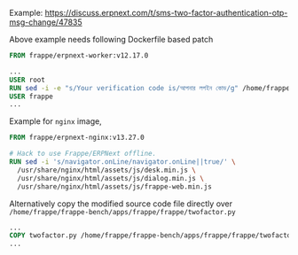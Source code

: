 Example: https://discuss.erpnext.com/t/sms-two-factor-authentication-otp-msg-change/47835

Above example needs following Dockerfile based patch

```Dockerfile
FROM frappe/erpnext-worker:v12.17.0

...
USER root
RUN sed -i -e "s/Your verification code is/আপনার লগইন কোড/g" /home/frappe/frappe-bench/apps/frappe/frappe/twofactor.py
USER frappe
...

```

Example for `nginx` image,

```Dockerfile
FROM frappe/erpnext-nginx:v13.27.0

# Hack to use Frappe/ERPNext offline.
RUN sed -i 's/navigator.onLine/navigator.onLine||true/' \
  /usr/share/nginx/html/assets/js/desk.min.js \
  /usr/share/nginx/html/assets/js/dialog.min.js \
  /usr/share/nginx/html/assets/js/frappe-web.min.js
```

Alternatively copy the modified source code file directly over `/home/frappe/frappe-bench/apps/frappe/frappe/twofactor.py`

```Dockerfile
...
COPY twofactor.py /home/frappe/frappe-bench/apps/frappe/frappe/twofactor.py
...
```
